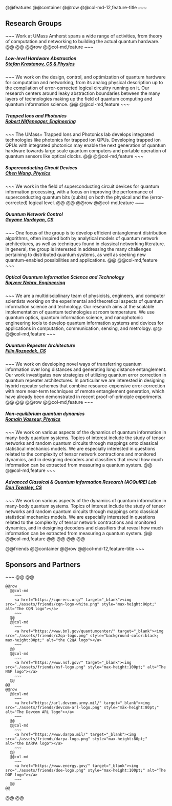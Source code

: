 <!--
@@jumbotron,jumbotron-fluid,no-pad
  @@container
    ~~~
    <img src="./assets/logo-umass.png" style="max-width:40%;padding-bottom:20px"/>
    <h2>Quantum Information Science<br> at UMass Amherst</h2>
    A cross-departamental institute including researchers from<br> Computer Science, Engineering, and Physics.
    ~~~

    @@buttons
      ~~~
      ~~~
    @@
  @@
@@
-->

@@features
  @@container
    @@row
      @@col-md-12,feature-title
        ~~~
        <h2>Research Groups</h2>
        ~~~
        Work at UMass Amherst spans a wide range of activities, from theory of computation and networking to building the actual quantum hardware.
      @@
    @@
    @@row
      @@col-md,feature
        ~~~
        <h5>Low-level Hardware Abstraction<br><a href="https://lab.krastanov.org/">Stefan Krastanov, CS & Physics</a></h5>
        ~~~
        We work on the design, control, and optimization of quantum hardware for computation and networking, from its analog physical description up to the compilation of error-corrected logical circuitry running on it. Our research centers around leaky abstraction boundaries between the many layers of technologies making up the field of quantum computing and quantum information science.
      @@
      @@col-md,feature
        ~~~
        <h5>Trapped Ions and Photonics<br><a href="https://websites.umass.edu/rniffenegger/">Robert Niffenegger, Engineering</a></h5>
        ~~~
        The UMass+ Trapped Ions and Photonics lab develops integrated technologies like photonics for trapped ion QPUs. Developing trapped ion QPUs with integrated photonics may enable the next generation of quantum hardware towards large scale quantum computers and portable operation of quantum sensors like optical clocks.
      @@
      @@col-md,feature
        ~~~
        <h5>Superconducting Circuit Devices<br><a href="https://websites.umass.edu/wangc/">Chen Wang, Physics</a></h5>
        ~~~
        We work in the field of superconducting circuit devices for quantum information processing, with a focus on improving the performance of superconducting quantum bits (qubits) on both the physical and the (error-corrected) logical level. 
      @@
    @@
    @@row
      @@col-md,feature
        ~~~
        <h5>Quantum Network Control<br><a href="https://qutech.nl/lab/vardoyangroup/">Gayane Vardoyan, CS</a></h5>
        ~~~
        One focus of the group is to develop efficient entanglement distribution algorithms, often inspired both by analytical models of quantum network architectures, as well as techniques found in classical networking literature. In general, the group is interested in addressing the many challenges pertaining to distributed quantum systems, as well as seeking new quantum-enabled possibilities and applications. 
      @@
      @@col-md,feature
        ~~~
        <h5>Optical Quantum Information Science and Technology<br><a href="https://www.quantuminformationsystemslab.org">Rajveer Nehra, Engineering</a></h5>
        ~~~
        We are a multidisciplinary team of physicists, engineers, and computer scientists working on the experimental and theoretical aspects of quantum information science and technology.  Our research aims at the scalable implementation of quantum technologies at room temperature. We use quantum optics, quantum information science, and nanophotonic engineering tools to develop quantum information systems and devices for applications in computation, communication, sensing, and metrology.
      @@
      @@col-md,feature
        ~~~
        <h5>Quantum Repeater Architecture<br><a href="https://sites.google.com/view/filiprozpedek">Filip Rozpedek, CS</a></h5>
        ~~~
        We work on developing novel ways of transferring quantum information over long distances and generating long distance entanglement. Our work investigates new strategies of utilizing quantum error correction in quantum repeater architectures. In particular we are interested in designing hybrid repeater schemes that combine resource-expensive error correction with more near-term techniques of remote entanglement generation, which have already been demonstrated in recent proof-of-principle experiments.
      @@
    @@
    @@row
      @@col-md,feature
        ~~~
        <h5>Non-equilibrium quantum dynamics<br><a href="https://blogs.umass.edu/rvasseur/group/">Romain Vasseur, Physics</a></h5>
        ~~~
        We work on various aspects of the dynamics of quantum information in many-body quantum systems. Topics of interest include the study of tensor networks and random quantum circuits through mappings onto classical statistical mechanics models. We are especially interested in questions related to the complexity of tensor network contractions and monitored dynamics, and in designing decoders and classifiers that reveal how much information can be extracted from measuring a quantum system.
      @@
      @@col-md,feature
        ~~~
        <h5>Advanced Classical & Quantum Information Research (ACQuIRE) Lab<br><a href="https://acquire.cs.umass.edu/">Don Towsley, CS</a></h5>
        ~~~
        We work on various aspects of the dynamics of quantum information in many-body quantum systems. Topics of interest include the study of tensor networks and random quantum circuits through mappings onto classical statistical mechanics models. We are especially interested in questions related to the complexity of tensor network contractions and monitored dynamics, and in designing decoders and classifiers that reveal how much information can be extracted from measuring a quantum system.
      @@
      @@col-md,feature
      @@
    @@
  @@
@@

@@friends
  @@container
    @@row
      @@col-md-12,feature-title
        ~~~
        <h2>Sponsors and Partners</h2>
        ~~~
      @@
    @@

    @@row
      @@col-md
        ~~~
        <a href="https://cqn-erc.org/" target="_blank"><img src="./assets/friends/cqn-logo-white.png" style="max-height:80pt;" alt="The CQN logo"></a>
        ~~~
      @@
      @@col-md
        ~~~
        <a href="https://www.bnl.gov/quantumcenter/" target="_blank"><img src="./assets/friends/c2qa-logo.png" style="background-color:black; max-height:80pt;" alt="the C2QA logo"></a>
        ~~~
      @@
      @@col-md
        ~~~
        <a href="https://www.nsf.gov/" target="_blank"><img src="./assets/friends/nsf-logo.png" style="max-height:100pt;" alt="The NSF logo"></a>
        ~~~
      @@
    @@
    @@row
      @@col-md
        ~~~
        <a href="https://arl.devcom.army.mil/" target="_blank"><img src="./assets/friends/devcom-arl-logo.png" style="max-height:80pt;" alt="The Devcom ARL logo"></a>
        ~~~
      @@
      @@col-md
        ~~~
        <a href="https://www.darpa.mil/" target="_blank"><img src="./assets/friends/darpa-logo.png" style="max-height:80pt;" alt="the DARPA logo"></a>
        ~~~
      @@
      @@col-md
        ~~~
        <a href="https://www.energy.gov/" target="_blank"><img src="./assets/friends/doe-logo.png" style="max-height:100pt;" alt="The DOE logo"></a>
        ~~~
      @@
    @@
  @@
@@
